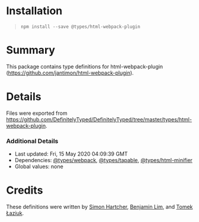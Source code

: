 # Installation
> `npm install --save @types/html-webpack-plugin`

# Summary
This package contains type definitions for html-webpack-plugin (https://github.com/jantimon/html-webpack-plugin).

# Details
Files were exported from https://github.com/DefinitelyTyped/DefinitelyTyped/tree/master/types/html-webpack-plugin.

### Additional Details
 * Last updated: Fri, 15 May 2020 04:09:39 GMT
 * Dependencies: [@types/webpack](https://npmjs.com/package/@types/webpack), [@types/tapable](https://npmjs.com/package/@types/tapable), [@types/html-minifier](https://npmjs.com/package/@types/html-minifier)
 * Global values: none

# Credits
These definitions were written by [Simon Hartcher](https://github.com/deevus), [Benjamin Lim](https://github.com/bumbleblym), and [Tomek Łaziuk](https://github.com/tlaziuk).
